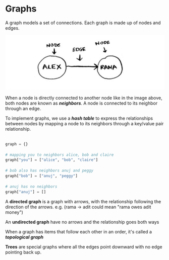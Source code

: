 # Graphs

A graph models a set of connections.
Each graph is made up of nodes and edges.

![graph with nodes and edges](graph-node.png)

When a node is directly connected to another node like in the image above, both nodes are known as ***neighbors***. A node is connected to its neighbor through an edge.

To implement graphs, we use a ***hash table*** to express the relationships between nodes by mapping a node to its neighbors through a key/value pair relationship.

```py

graph = {}

# mapping you to neighbors alice, bob and claire
graph["you"] = ["alice", "bob", "claire"]

# bob also has neighbors anuj and peggy
graph["bob"] = ["anuj", "peggy"]

# anuj has no neighbors
graph["anuj"] = []
```
A **directed graph** is a graph with arrows, with the relationship following the direction of the arrows. e.g. (rama -> adit could mean "rama owes adit money")

An **undirected graph** have no arrows and the relationship goes both ways


When a graph has items that follow each other in an order, it's called a ***topological graph***

**Trees** are special graphs where all the edges point downward with no edge pointing back up.
